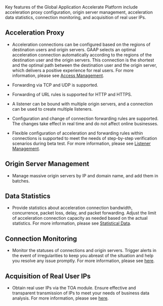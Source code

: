 Key features of the Global Application Accelerate Platform include acceleration proxy configuration, origin server management, acceleration data statistics, connection monitoring, and acquisition of real user IPs.
## Acceleration Proxy
- Acceleration connections can be configured based on the regions of destination users and origin servers. GAAP selects an optimal acceleration connection automatically according to the regions of the destination user and the origin servers. This connection is the shortest and the optimal path between the destination user and the origin server, which delivers a positive experience for real users. For more information, please see [Access Management](/document/product/608/13763).

- Forwarding via TCP and UDP is supported.
- Forwarding of URL rules is supported for HTTP and HTTPS.
- A listener can be bound with multiple origin servers, and a connection can be used to create multiple listeners.
- Configuration and change of connection forwarding rules are supported. The changes take effect in real time and do not affect online businesses.
- Flexible configuration of acceleration and forwarding rules within connections is supported to meet the needs of step-by-step verification scenarios during beta test. For more information, please see [Listener Management](/document/product/608/13764).

## Origin Server Management
- Manage massive origin servers by IP and domain name, and add them in batches.

## Data Statistics
- Provide statistics about acceleration connection bandwidth, concurrence, packet loss, delay, and packet forwarding. Adjust the limit of acceleration connection capacity as needed based on the actual statistics. For more information, please see [Statistical Data](/document/product/608/14425).

## Connection Monitoring
- Monitor the statuses of connections and origin servers. Trigger alerts in the event of irregularities to keep you abreast of the situation and help you resolve any issue promptly. For more information, please see [here](/document/product/608/17541).

## Acquisition of Real User IPs
- Obtain real user IPs via the TOA module. Ensure effective and transparent transmission of IPs to meet your needs of business data analysis. For more information, please see [here](/document/product/608/14427).

